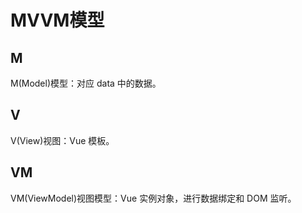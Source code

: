 # MVVM模型

## M

M(Model)模型：对应 data 中的数据。

## V

V(View)视图：Vue 模板。

## VM

VM(ViewModel)视图模型：Vue 实例对象，进行数据绑定和 DOM 监听。
